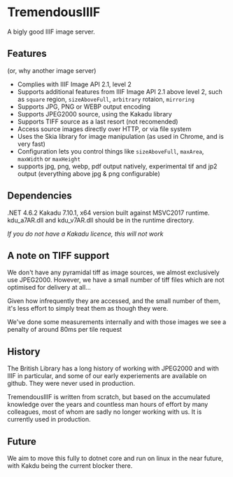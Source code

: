 # TremendousIIIF

A bigly good IIIF image server.

## Features

(or, why another image server)

- Complies with IIIF Image API 2.1, level 2
- Supports additional features from IIIF Image API 2.1 above level 2, such as `square` region, `sizeAboveFull`, `arbitrary` rotaion, `mirroring`
- Supports JPG, PNG or WEBP output encoding
- Supports JPEG2000 source, using the Kakadu library 
- Supports TIFF source as a last resort (not recomended)
- Access source images directly over HTTP, or via file system
- Uses the Skia library for image manipulation (as used in Chrome, and is very fast)
- Configuration lets you control things like `sizeAboveFull`, `maxArea`, `maxWidth` or `maxHeight`
- supports jpg, png, webp, pdf output natively, experimental tif and jp2 output (everything above jpg & png configurable)
## Dependencies

.NET 4.6.2
Kakadu 7.10.1, x64 version built against MSVC2017 runtime. kdu_a7AR.dll and kdu_v7AR.dll should be in the runtime directory.

*If you do not have a Kakadu licence, this will not work*

## A note on TIFF support

We don't have any pyramidal tiff as image sources, we almost exclusively use JPEG2000. However, we have a small number of tiff files which are not optimised for delivery at all...

Given how infrequently they are accessed, and the small number of them, it's less effort to simply treat them as though they were. 

We've done some measurements internally and with those images we see a penalty of around 80ms per tile request


## History

The British Library has a long history of working with JPEG2000 and with IIIF in particular, and some of our early experiements are available on github. They were never used in production.

TremendousIIIF is written from scratch, but based on the accumulated knowledge over the years and countless man hours of effort by many colleagues, most of whom are sadly no longer working with us. It is currently used in production.

## Future

We aim to move this fully to dotnet core and run on linux in the near future, with Kakdu being the current blocker there.